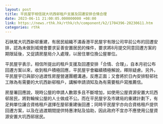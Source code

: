 ```yaml
---
layout: post
title: 平民屋宇相信就大坑西邨租戶支援及回遷安排合情合理
date: 2023-06-11 21:00:05.000000000 +08:00
link: https://news.rthk.hk/rthk/ch/component/k2/1704396-20230611.htm
categories: rthk
---
```


石硤尾大坑西新邨重建，有居民組織不滿香港平民屋宇有限公司早前公布的回遷安排，認為未做到城規會要求妥善安置居民的條件，要求將8月提交同意回遷方案的期限延後，又促請房屋局介入處理，以居住單位換公屋單位。

平民屋宇表示，相信所提出的租戶支援及回遷安排「合情、合理」，自本月初公布回遷方案以來，收到租戶積極回應，平民屋宇會繼續積極解說，釋除疑慮。另外，平民屋宇已與部分過渡性房屋營運團體溝通，反應正面；又會將於日內安排駐邨社工隊為有需要的大坑西新邨租戶，講解申請須知及為有需要租戶寫推薦信。

房屋署回應說，現時公屋的申請人數眾多且不斷增加，如使用公屋資源安置大坑西邨居民，將對輪候公屋的人士做成不公。而在平民屋宇及市建局的重建計劃下，有足夠單位讓合資格租戶選擇在屋邨重建後回遷；同時平民屋宇亦向合資格租戶提供回遷方案，以及在過渡期間提供特惠津貼及協助，因此政府不宜亦不應使用公屋資源安置大坑西邨居民。
